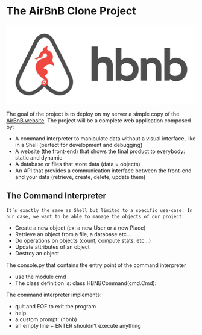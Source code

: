 The AirBnB Clone Project
================

![AirBnB clone](AirBnB.jpg)

The goal of the project is to deploy on my server a simple copy of the [AirBnB website](https://www.airbnb.com/).
The project will be a complete web application composed by:
- A command interpreter to manipulate data without a visual interface, like in a Shell (perfect for development and debugging)
- A website (the front-end) that shows the final product to everybody: static and dynamic
- A database or files that store data (data = objects)
- An API that provides a communication interface between the front-end and your data (retrieve, create, delete, update them)

## The Command Interpreter

	It’s exactly the same as Shell but limited to a specific use-case. In our case, we want to be able to manage the objects of our project:
- Create a new object (ex: a new User or a new Place)
- Retrieve an object from a file, a database etc…
- Do operations on objects (count, compute stats, etc…)
- Update attributes of an object
- Destroy an object

The console.py that contains the entry point of the command interpreter
- use the module cmd
- The class definition is:  class HBNBCommand(cmd.Cmd):

The command interpreter implements:
- quit and EOF to exit the program
- help
- a custom prompt: (hbnb)
- an empty line + ENTER shouldn’t execute anything
